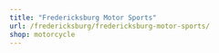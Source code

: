 ```yaml
---
title: "Fredericksburg Motor Sports"
url: /fredericksburg/fredericksburg-motor-sports/
shop: motorcycle
---
```

